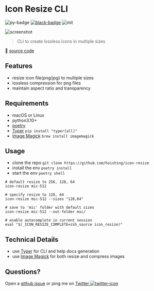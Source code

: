 # Icon Resize CLI

![py-badge] [![black-badge]][black-url] ![mit]

![screenshot](https://i.imgur.com/K00hCxN.png)

> CLI to create lossless icons in multiple sizes

🔗 [source code]

[mit]: https://img.shields.io/github/license/hoishing/icon-resize
[black-badge]: https://img.shields.io/badge/code%20style-black-000000.svg
[black-url]: https://github.com/psf/black
[py-badge]: https://img.shields.io/badge/python-3.10%20%7C%203.11-blue
[source code]: https://github.com/hoishing/icon-resize-cli/

## Features

- resize icon file(png/jpg) to multiple sizes
- lossless compression for png files
- maintain aspect ratio and transparency

## Requirements

- macOS or Linux
- python3.10+
- [poetry]
- [Typer][typer] `pip install "typer[all]"`
- [Image Magick][magick] `brew install imagemagick`

## Usage

- clone the repo `git clone https://github.com/hoishing/icon-resize`
- install the env `poetry install`
- start the env `poetry shell`

```shell
# default resize to 256, 128, 64
icon-resize mic-512

# specify resize to 128, 64
icon-resize mic-512 --sizes "128,64"

# save to 'mic' folder with default sizes
icon-resize mic-512 --out-folder mic/

# enable autocomplete in current session
eval "$(_ICON_RESIZE_COMPLETE=zsh_source icon_resize)"
```

## Technical Details

- use [Typer][typer] for CLI and help docs generation
- use [Image Magick][magick] for both resize and compress images

## Questions?

Open a [github issue] or ping me on [Twitter ![twitter-icon]][Twitter]

[github issue]: https://github.com/hoishing/icon-resize-cli/issues
[Twitter]: https://twitter.com/intent/tweet?text=https://github.com/hoishing/icon-resize-cli/%20%0D@hoishing
[twitter-icon]: https://api.iconify.design/logos/twitter.svg?width=20
[typer]: https://typer.tiangolo.com
[magick]: https://imagemagick.org
[poetry]: https://python-poetry.org/
